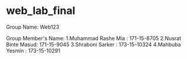 # web_lab_final
Group Name: Web123 

Group Member's Name: 
1.Muhammad Rashe Mia : 171-15-8705
2.Nusrat Binte Masud: 171-15-9045
3.Shraboni Sarker : 173-15-10324
4.Mahbuba Yesmin : 173-15-10291
